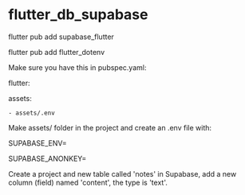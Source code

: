 # flutter_db_supabase

flutter pub add supabase_flutter

flutter pub add flutter_dotenv

Make sure you have this in pubspec.yaml:

flutter:

  assets:

    - assets/.env

Make assets/ folder in the project and create an .env file with:

SUPABASE_ENV=

SUPABASE_ANONKEY=

Create a project and new table called 'notes' in Supabase, add a new column (field) named 'content', the type is 'text'.

